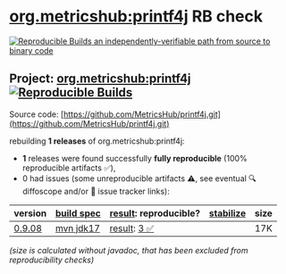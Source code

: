 [org.metricshub:printf4j](https://central.sonatype.com/artifact/org.metricshub/printf4j/versions) RB check
=======

[![Reproducible Builds](https://reproducible-builds.org/images/logos/rb.svg) an independently-verifiable path from source to binary code](https://reproducible-builds.org/)

## Project: [org.metricshub:printf4j](https://central.sonatype.com/artifact/org.metricshub/printf4j/versions) [![Reproducible Builds](https://img.shields.io/endpoint?url=https://raw.githubusercontent.com/jvm-repo-rebuild/reproducible-central/master/content/org/metricshub/printf4j/badge.json)](https://github.com/jvm-repo-rebuild/reproducible-central/blob/master/content/org/metricshub/printf4j/README.md)

Source code: [https://github.com/MetricsHub/printf4j.git](https://github.com/MetricsHub/printf4j.git)

rebuilding **1 releases** of org.metricshub:printf4j:
- **1** releases were found successfully **fully reproducible** (100% reproducible artifacts :white_check_mark:),
- 0 had issues (some unreproducible artifacts :warning:, see eventual :mag: diffoscope and/or :memo: issue tracker links):

| version | [build spec](/BUILDSPEC.md) | [result](https://reproducible-builds.org/docs/jvm/): reproducible? | [stabilize](https://github.com/google/oss-rebuild/blob/main/cmd/stabilize/README.md) | size |
| -- | --------- | ------ | ------ | -- |
| [0.9.08](https://central.sonatype.com/artifact/org.metricshub/printf4j/0.9.08/pom) | [mvn jdk17](printf4j-0.9.08.buildspec) | [result](printf4j-0.9.08.buildinfo): [3 :white_check_mark: ](printf4j-0.9.08.buildcompare) | | 17K |

<i>(size is calculated without javadoc, that has been excluded from reproducibility checks)</i>
